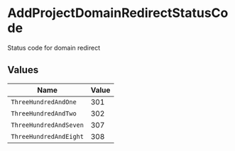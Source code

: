 # AddProjectDomainRedirectStatusCode

Status code for domain redirect


## Values

| Name                   | Value                  |
| ---------------------- | ---------------------- |
| `ThreeHundredAndOne`   | 301                    |
| `ThreeHundredAndTwo`   | 302                    |
| `ThreeHundredAndSeven` | 307                    |
| `ThreeHundredAndEight` | 308                    |
